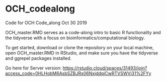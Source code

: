 # OCH_codealong
Code for OCH Code_along Oct 30 2019

OCH_master.RMD serves as a code-along intro to
basic R functionality and the tidyverse with a focus
on bioinformatics/computational biology.

To get started, download or clone the repository on
your local machine, open OCH_master.RMD in RStudio,
and make sure you have the tidyverse and ggrepel packages
installed.

Go here for Server version: https://rstudio.cloud/spaces/31493/join?access_code=0HLHobM6AsbSZBJRs06NxjddqjCwRTVSWVi31%2FYy